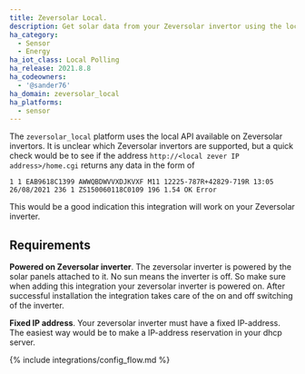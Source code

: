 ```yaml
---
title: Zeversolar Local.
description: Get solar data from your Zeversolar invertor using the local API.
ha_category:
  - Sensor
  - Energy
ha_iot_class: Local Polling
ha_release: 2021.8.8
ha_codeowners:
  - '@sander76'
ha_domain: zeversolar_local
ha_platforms:
  - sensor
---
```


The `zeversolar_local` platform uses the local API available on Zeversolar invertors.
It is unclear which Zeversolar invertors are supported, but a quick check would be to see if the address `http://<local zever IP address>/home.cgi` returns any data in the form of

```shell
1 1 EAB9618C1399 AWWQBDWVVXDJKVXF M11 12225-787R+42829-719R 13:05 26/08/2021 236 1 ZS150060118C0109 196 1.54 OK Error 
```

This would be a good indication this integration will work on your Zeversolar inverter.

## Requirements

**Powered on Zeversolar inverter**. The zeversolar inverter is powered by the solar panels attached to it. No sun means the inverter is off. So make sure when adding this integration your zeversolar inverter is powered on. After successful installation the integration takes care of the on and off switching of the inverter.

**Fixed IP address**. Your zeversolar inverter must have a fixed IP-address. The easiest way would be to make a IP-address reservation in your dhcp server.

{% include integrations/config_flow.md %}
